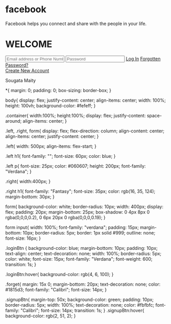 
<!DOCTYPE html>
<html lang="en">
<head>
    <meta charset="UTF-8">
    <title>Facebook Page_Sougata Maity</title>
    <link rel="stylesheet" href="style.css">
    </head>
    <body>
        <div class="container">
            <div class="left">
            <h1>facebook</h1>
            <p>Facebook helps you connect and share with the people in your life.</p>
        </div>
        <div class="right">
            <h1>WELCOME</h1>
            <form action="">
                <input type="text" placeholder="Email address or Phone Number">
                <input type="password" placeholder="Password">
                <a href="" class="loginBtn">Log In</a>
                <a href="" class="forget">Forgotten Password?</a>
                <div class="sign-up">
                    <a href="" class="signupBtn">Create New Account</a>
                </div>
            </form>
            <p>Sougata Maity</p>
        </div>
      </div>
    </body>
</html>

*{
    margin: 0;
    padding: 0;
    box-sizing: border-box;
}

body{
    display: flex;
    justify-content: center;
    align-items: center;
    width: 100%;
    height: 100vh;
    background-color: #fefeff;
}

.container{
    width:100%;
    height:100%;
    display: flex;
    justify-content: space-around;
    align-items: center;
}

.left, .right, form{
    display: flex;
    flex-direction: column;
    align-content: center;
    align-items: center;
    justify-content: center;
}

.left{
    width: 500px;
    align-items: flex-start;
}

.left h1{
    font-family: "";
    font-size: 60px;
    color: blue;
}

.left p{
    font-size: 25px;
    color: #060607;
    height: 200px;
    font-family: "Verdana";
}

.right{
    width:400px;
}

.right h1{
    font-family: "Fantasy";
    font-size: 35px;
    color: rgb(16, 35, 124);
    margin-bottom: 30px;
}

form{
    background-color: white;
    border-radius: 10px;
    width: 400px;
    display: flex;
    padding: 20px;
    margin-bottom: 25px;
    box-shadow: 0 4px 8px 0 rgba(0,0,0,0.2), 0 6px 20px 0 rgba(0,0,0,0.19);
}

form input{
    width: 100%;
    font-family: "verdana";
    padding: 15px;
    margin-bottom: 10px;
    border-radius: 5px;
    border: 1px solid #999;
    outline: none;
    font-size: 16px;
}

.loginBtn {
    background-color: blue;
    margin-bottom: 10px;
    padding: 10px;
    text-align: center;
    text-decoration: none;
    width: 100%;
    border-radius: 5px;
    color: white;
    font-size: 15px;
    font-family: "Verdana";
    font-weight: 600;
    transition: 1s;
}

.loginBtn:hover{
    background-color: rgb(4, 6, 100);
}

.forget{
    margin: 15x 0;
    margin-bottom: 20px;
    text-decoration: none;
    color: #1815d3;
    font-family: "Calibri";
    font-size: 14px;
}

.signupBtn{
    margin-top: 50x;
    background-color: green;
    padding: 10px;
    border-radius: 5px;
    width: 100%;
    text-decoration: none;
    color: #fbfbfc;
    font-family: "Calibri";
    font-size: 14px;
    transition: 1s;
}
.signupBtn:hover{
       background-color: rgb(2, 51, 2);
}
